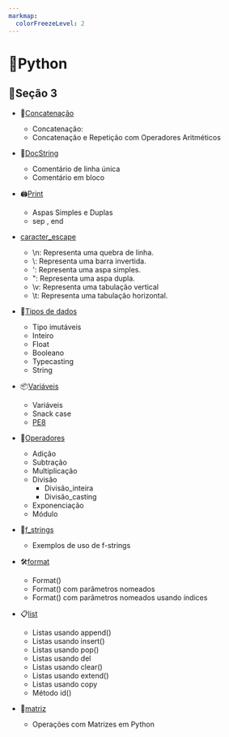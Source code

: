 ```yaml
---
markmap:
  colorFreezeLevel: 2
---
```


# 🐍Python 

## 📁Seção 3

- 🔗[Concatenação](https://github.com/FabioFlorencio/curso-de-python/tree/master/python_basico/concatenacao)
  - Concatenação:
  - Concatenação e Repetição com Operadores Aritméticos
- 📝[DocString](https://github.com/FabioFlorencio/curso-de-python/tree/master/python_basico/DocString)
  - Comentário de linha única
  - Comentário em bloco
    
- 🖨️[Print](https://github.com/FabioFlorencio/curso-de-python/tree/master/python_basico/funcao_print)
  - Aspas Simples e Duplas
  - sep , end
- [caracter_escape](https://github.com/FabioFlorencio/curso-de-python/tree/master/python_basico/caracter_escape)
  - \n: Representa uma quebra de linha.
  - \\: Representa uma barra invertida.
  - \': Representa uma aspa simples.
  - \": Representa uma aspa dupla.
  - \v: Representa uma tabulação vertical
  - \t: Representa uma tabulação horizontal.
- 🎲[Tipos de dados](https://github.com/FabioFlorencio/curso-de-python/tree/master/python_basico/tipos_de_dados)
  - Tipo imutáveis    
  - Inteiro 
  - Float 
  - Booleano 
  - Typecasting 
  - String 
- 📦[Variáveis](https://github.com/FabioFlorencio/curso-de-python/tree/master/python_basico/variaveis)
  - Variáveis
  - Snack case
  - [PE8](https://peps.python.org/pep-0008/)
- 🧮[Operadores](https://github.com/FabioFlorencio/curso-de-python/tree/master/python_basico/operadores)
  - Adição 
  - Subtração 
  - Multiplicação 
  - Divisão 
    - Divisão_inteira
    - Divisão_casting
  - Exponenciação 
  - Módulo 
- 📝[f_strings](https://github.com/FabioFlorencio/curso-de-python/tree/master/python_basico/f_strings)
  - Exemplos de uso de f-strings
- 🛠️[format](https://github.com/FabioFlorencio/curso-de-python/tree/master/python_basico/format)
  - Format()
  - Format() com parâmetros nomeados
  - Format() com parâmetros nomeados usando índices
- 📋[list](https://github.com/FabioFlorencio/curso-de-python/tree/master/python_basico/list)
  - Listas usando append()
  - Listas usando insert()
  - Listas usando pop()
  - Listas usando del
  - Listas usando clear()
  - Listas usando extend()
  - Listas usando copy
  - Método id() 
- 🧩[matriz](https://github.com/FabioFlorencio/curso-de-python/tree/master/python_basico/matriz/ex_matriz)
  - Operações com Matrizes em Python




